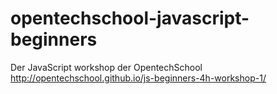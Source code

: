 # opentechschool-javascript-beginners
Der JavaScript workshop der OpentechSchool http://opentechschool.github.io/js-beginners-4h-workshop-1/

